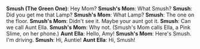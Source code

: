 **Smush (The Green One)**: Hey Mom?
**Smush's Mom**: What Smush?
**Smush**: Did you get me that Lamp?
**Smush's Mom**: What Lamp?
**Smush**: The one on the floor.
**Smush's Mom**: Didn't see it. Maybe your aunt got it.
**Smush**: Can we call Aunt Ella.
**Smush's Mom**: Why not.
(Smush's Mom calls Ella, a Pink Slime, on her phone.)
**Aunt Ella**: Hello, Amy!
**Smush's Mom**: Here's Smush. I'm driving.
**Smush**: Hi, Auntie!
**Aunt Ella**: Hi, Smush!
